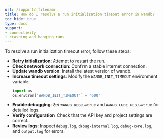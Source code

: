 ```yaml
---
url: /support/:filename
title: How do I resolve a run initialization timeout error in wandb?
toc_hide: true
type: docs
support:
- connectivity
- crashing and hanging runs
---
```

To resolve a run initialization timeout error, follow these steps:

- **Retry initialization**: Attempt to restart the run.
- **Check network connection**: Confirm a stable internet connection.
- **Update wandb version**: Install the latest version of wandb.
- **Increase timeout settings**: Modify the `WANDB_INIT_TIMEOUT` environment variable:
  ```python
  import os
  os.environ['WANDB_INIT_TIMEOUT'] = '600'
  ```
- **Enable debugging**: Set `WANDB_DEBUG=true` and `WANDB_CORE_DEBUG=true` for detailed logs.
- **Verify configuration**: Check that the API key and project settings are correct.
- **Review logs**: Inspect `debug.log`, `debug-internal.log`, `debug-core.log`, and `output.log` for errors.
